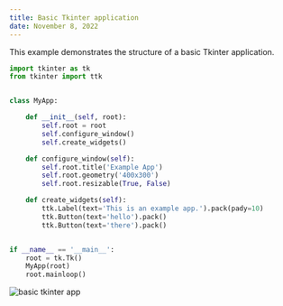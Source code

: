 ```yaml
---
title: Basic Tkinter application
date: November 8, 2022
---
```


This example demonstrates the structure of a basic Tkinter application.

```python
import tkinter as tk
from tkinter import ttk


class MyApp:

    def __init__(self, root):
        self.root = root
        self.configure_window()
        self.create_widgets()

    def configure_window(self):
        self.root.title('Example App')
        self.root.geometry('400x300')
        self.root.resizable(True, False)

    def create_widgets(self):
        ttk.Label(text='This is an example app.').pack(pady=10)
        ttk.Button(text='hello').pack()
        ttk.Button(text='there').pack()


if __name__ == '__main__':
    root = tk.Tk()
    MyApp(root)
    root.mainloop()
```

<p><img src="/img/tkinter-app.png" style="max-width: 400px;" alt="basic tkinter app"></p>

